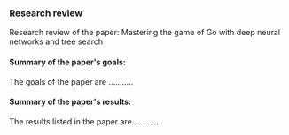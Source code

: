 ### Research review
Research review of the paper: Mastering the game of Go with deep neural networks and tree search

#### Summary of the paper's goals:
The goals of the paper are ...........


#### Summary of the paper's results:
The results listed in the paper are ...........
